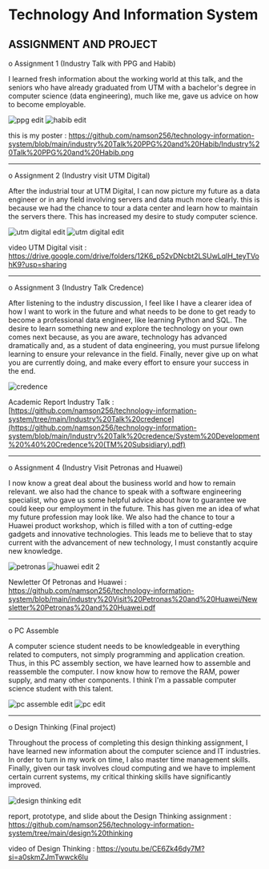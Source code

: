 # Technology And Information System

ASSIGNMENT AND PROJECT
---------------------

o Assignment 1 (Industry Talk with PPG and Habib)

I learned fresh information about the working world at this talk, and the seniors who have already graduated from UTM with a bachelor's degree in computer science (data engineering), much like me, gave us advice on how to become employable. 

![ppg edit](https://github.com/namson256/technology-information-system/assets/155377702/cac25716-e613-461d-821d-866319f20e20)
![habib edit](https://github.com/namson256/technology-information-system/assets/155377702/d5675711-56f5-4460-9017-f9a2262ea668)


this is my poster :
https://github.com/namson256/technology-information-system/blob/main/industry%20Talk%20PPG%20and%20Habib/Industry%20Talk%20PPG%20and%20Habib.png

---------------------------------------------------------------------------------------------------

o Assignment 2 (Industry visit UTM Digital)

After the industrial tour at UTM Digital, I can now picture my future as a data engineer or in any field involving servers and data much more clearly. this is because we had the chance to tour a data center and learn how to maintain the servers there. This has increased my desire to study computer science. 

![utm digital edit](https://github.com/namson256/technology-information-system/assets/155377702/b29fdb68-a1dd-4e6d-be16-664ba9f72e74)
![utm digital edit](https://github.com/namson256/technology-information-system/assets/155377702/1e5a4f2b-172a-46a5-af7c-92b01b33c601)

video UTM Digital visit : https://drive.google.com/drive/folders/12K6_p52vDNcbt2LSUwLqIH_teyTVohK9?usp=sharing

------------
o Assignment 3 (Industry Talk Credence)

After listening to the industry discussion, I feel like I have a clearer idea of how I want to work in the future and what needs to be done to get ready to become a professional data engineer, like learning Python and SQL. The desire to learn something new and explore the technology on your own comes next because, as you are aware, technology has advanced dramatically and, as a student of data engineering, you must pursue lifelong learning to ensure your relevance in the field. Finally, never give up on what you are currently doing, and make every effort to ensure your success in the end.

![credence](https://github.com/namson256/technology-information-system/assets/155377702/80b80b82-8be5-456b-81bc-20a24be800e1)

Academic Report Industry Talk : [https://github.com/namson256/technology-information-system/tree/main/Industry%20Talk%20credence](https://github.com/namson256/technology-information-system/blob/main/Industry%20Talk%20credence/System%20Development%20%40%20Credence%20(TM%20Subsidiary).pdf) 

------------
o Assignment 4 (Industry Visit Petronas and Huawei)

I now know a great deal about the business world and how to remain relevant. we also had the chance to speak with a software engineering specialist, who gave us some helpful advice about how to guarantee we could keep our employment in the future. This has given me an idea of what my future profession may look like. We also had the chance to tour a Huawei product workshop, which is filled with a ton of cutting-edge gadgets and innovative technologies. This leads me to believe that to stay current with the advancement of new technology, I must constantly acquire new knowledge. 

![petronas](https://github.com/namson256/technology-information-system/assets/155377702/4c801133-4ab7-44c0-ae90-9b81156b099f)
![huawei edit 2](https://github.com/namson256/technology-information-system/assets/155377702/107123a5-ee15-433a-b4ee-af1bc554c46f)

Newletter Of Petronas and Huawei : https://github.com/namson256/technology-information-system/blob/main/industry%20Visit%20Petronas%20and%20Huawei/Newsletter%20Petronas%20and%20Huawei.pdf

-------------------------

o PC Assemble

A computer science student needs to be knowledgeable in everything related to computers, not simply programming and application creation. Thus, in this PC assembly section, we have learned how to assemble and reassemble the computer. I now know how to remove the RAM, power supply, and many other components. I think I'm a passable computer science student with this talent.


![pc assemble edit](https://github.com/namson256/technology-information-system/assets/155377702/2c67c683-23d2-40e4-9928-826f1d3e826a)
![pc edit](https://github.com/namson256/technology-information-system/assets/155377702/cceefaa7-d313-49c3-ab9d-66cbb940401b)

---------------

o Design Thinking (Final project)

Throughout the process of completing this design thinking assignment, I have learned new information about the computer science and IT industries. In order to turn in my work on time, I also master time management skills. Finally, given our task involves cloud computing and we have to implement certain current systems, my critical thinking skills have significantly improved.

![design thinking edit](https://github.com/namson256/technology-information-system/assets/155377702/2ade37fc-1f6a-4dab-a5e7-1f45ea6fddda)

report, prototype, and slide about the Design Thinking assignment :
https://github.com/namson256/technology-information-system/tree/main/design%20thinking

video of Design Thinking : https://youtu.be/CE6Zk46dy7M?si=a0skmZJmTwwck6Iu

